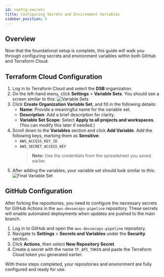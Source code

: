 ```yaml
---
id: config-secrets
title: Configuring Secrets and Environment Variables
sidebar_position: 5
---
```


## Overview

Now that the foundational setup is complete, this guide will walk you through configuring secrets and environment variables within both GitHub and Terraform Cloud.

## Terraform Cloud Configuration

1. Log in to Terraform Cloud and select the **DSB** organization.
2. On the left-hand menu, click **Settings** > **Variable Sets**. You should see a screen similar to this:
   ![Variable Sets](/img/projects/devsecops-pipeline-aws/setup/image-6.png)
3. Click **Create Organization Variable Set**, and fill in the following details:
   - **Name**: Provide a meaningful name for the variable set.
   - **Description**: Add a brief description for clarity.
   - **Variable Set Scope**: Select **Apply to all projects and workspaces**. (You can modify this later if needed.)
4. Scroll down to the **Variables** section and click **Add Variable**. Add the following keys, marking them as **Sensitive**:
   - `AWS_ACCESS_KEY_ID`
   - `AWS_SECRET_ACCESS_KEY`
     > **Note:** Use the credentials from the spreadsheet you saved earlier.
5. After adding the variables, your variable set should look similar to this:
   ![Final Variable Set](/img/projects/devsecops-pipeline-aws/setup/image-7.png)

## GitHub Configuration

After forking the repositories, you need to configure the necessary secrets for GitHub Actions in the `aws-devsecops-pipeline` repository. These secrets will enable automated deployments when updates are pushed to the main branch.

1. Log in to GitHub and open the `aws-devsecops-pipeline` repository.
2. Navigate to **Settings** > **Secrets and Variables** under the **Security** section.
3. Click **Actions**, then select **New Repository Secret**.
4. Create a secret with the name `TF_API_TOKEN` and paste the Terraform Cloud token you generated earlier.

With these steps completed, your repositories and environment are fully configured and ready for use.
